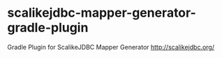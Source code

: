 scalikejdbc-mapper-generator-gradle-plugin
==========================================

Gradle Plugin for ScalikeJDBC Mapper Generator http://scalikejdbc.org/
